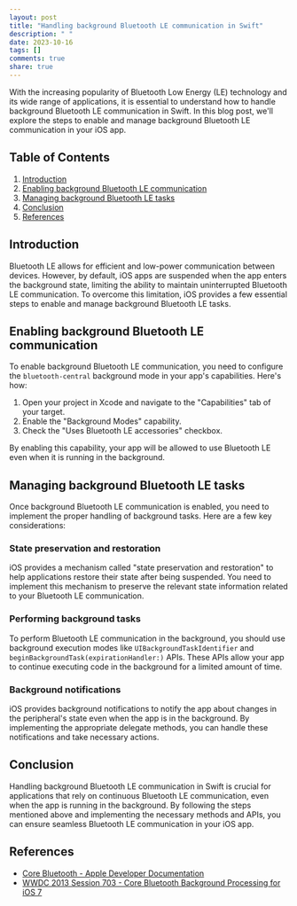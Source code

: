 ```yaml
---
layout: post
title: "Handling background Bluetooth LE communication in Swift"
description: " "
date: 2023-10-16
tags: []
comments: true
share: true
---
```


With the increasing popularity of Bluetooth Low Energy (LE) technology and its wide range of applications, it is essential to understand how to handle background Bluetooth LE communication in Swift. In this blog post, we'll explore the steps to enable and manage background Bluetooth LE communication in your iOS app.

## Table of Contents
1. [Introduction](#introduction)
2. [Enabling background Bluetooth LE communication](#enabling-background-bluetooth-le-communication)
3. [Managing background Bluetooth LE tasks](#managing-background-bluetooth-le-tasks)
4. [Conclusion](#conclusion)
5. [References](#references)

## Introduction
Bluetooth LE allows for efficient and low-power communication between devices. However, by default, iOS apps are suspended when the app enters the background state, limiting the ability to maintain uninterrupted Bluetooth LE communication. To overcome this limitation, iOS provides a few essential steps to enable and manage background Bluetooth LE tasks.

## Enabling background Bluetooth LE communication
To enable background Bluetooth LE communication, you need to configure the `bluetooth-central` background mode in your app's capabilities. Here's how:

1. Open your project in Xcode and navigate to the "Capabilities" tab of your target.
2. Enable the "Background Modes" capability.
3. Check the "Uses Bluetooth LE accessories" checkbox.

By enabling this capability, your app will be allowed to use Bluetooth LE even when it is running in the background.

## Managing background Bluetooth LE tasks
Once background Bluetooth LE communication is enabled, you need to implement the proper handling of background tasks. Here are a few key considerations:

### State preservation and restoration
iOS provides a mechanism called "state preservation and restoration" to help applications restore their state after being suspended. You need to implement this mechanism to preserve the relevant state information related to your Bluetooth LE communication.

### Performing background tasks
To perform Bluetooth LE communication in the background, you should use background execution modes like `UIBackgroundTaskIdentifier` and `beginBackgroundTask(expirationHandler:)` APIs. These APIs allow your app to continue executing code in the background for a limited amount of time.

### Background notifications
iOS provides background notifications to notify the app about changes in the peripheral's state even when the app is in the background. By implementing the appropriate delegate methods, you can handle these notifications and take necessary actions.

## Conclusion
Handling background Bluetooth LE communication in Swift is crucial for applications that rely on continuous Bluetooth LE communication, even when the app is running in the background. By following the steps mentioned above and implementing the necessary methods and APIs, you can ensure seamless Bluetooth LE communication in your iOS app.

## References
- [Core Bluetooth - Apple Developer Documentation](https://developer.apple.com/documentation/corebluetooth)
- [WWDC 2013 Session 703 - Core Bluetooth Background Processing for iOS 7](https://developer.apple.com/videos/play/wwdc2013/703/)